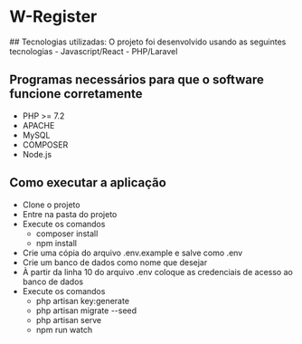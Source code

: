<h1>W-Register</h1>
## Tecnologias utilizadas:
O projeto foi desenvolvido usando as seguintes tecnologias
- Javascript/React
- PHP/Laravel

## Programas necessários para que o software funcione corretamente

- PHP >= 7.2
- APACHE
- MySQL
- COMPOSER
- Node.js

## Como executar a aplicação

- Clone o projeto
- Entre na pasta do projeto
- Execute os comandos
    <ul>
        <li>composer install</li>
        <li>npm install</li>
    </ul>
- Crie uma cópia do arquivo .env.example e salve como .env
- Crie um banco de dados como nome que desejar
- À partir da linha 10 do arquivo .env coloque as credenciais de acesso ao banco de dados
- Execute os comandos
    <ul>
        <li>php artisan key:generate</li>
        <li>php artisan migrate --seed</li>
        <li>php artisan serve</li>
        <li>npm run watch</li>
    </ul>
